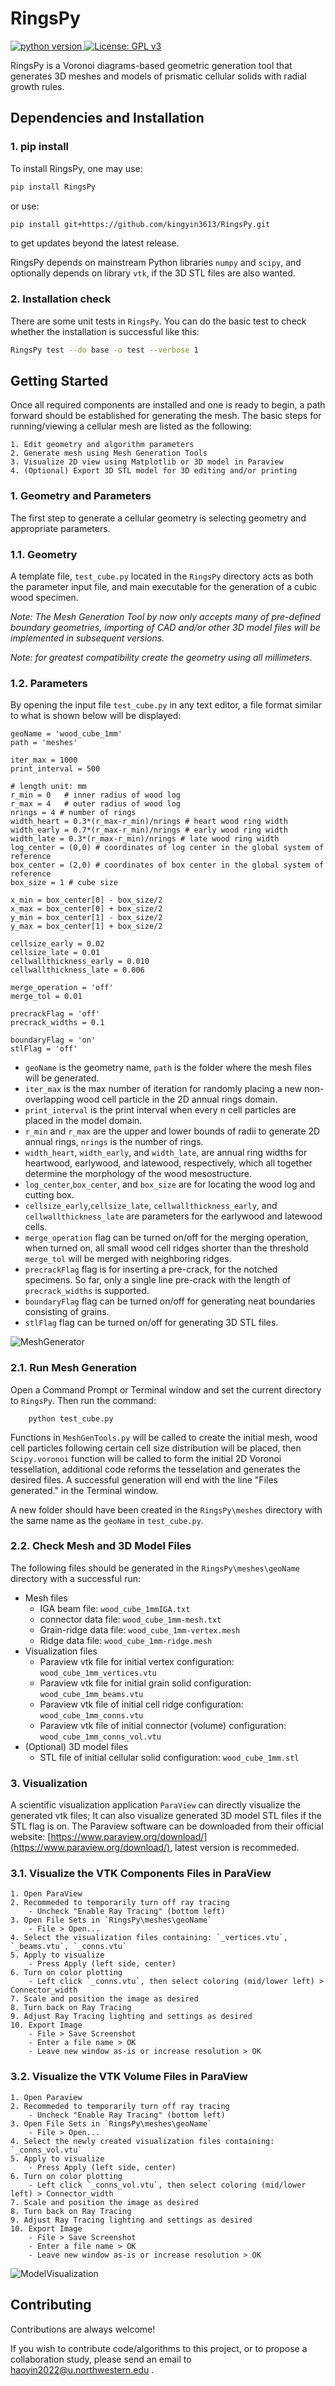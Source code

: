 # RingsPy
[![python version](https://upload.wikimedia.org/wikipedia/commons/f/fc/Blue_Python_3.7_Shield_Badge.svg)
![License: GPL v3](https://img.shields.io/badge/License-GPL%20v3-blue.svg)](https://www.gnu.org/licenses/gpl-3.0.html)

RingsPy is a Voronoi diagrams-based geometric generation tool that generates 3D meshes and models of prismatic cellular solids with radial growth rules.

## Dependencies and Installation

### 1. pip install
To install RingsPy, one may use:
```bash
pip install RingsPy
``` 
or use:
```bash
pip install git+https://github.com/kingyin3613/RingsPy.git
``` 
to get updates beyond the latest release. 

RingsPy depends on mainstream Python libraries ``numpy`` and ``scipy``, and optionally depends on library ``vtk``, if the 3D STL files are also wanted.

### 2. Installation check

There are some unit tests in ``RingsPy``. You can do the basic test to check whether the installation is successful like this:

```bash
RingsPy test --do base -o test --verbose 1
```

## Getting Started
Once all required components are installed and one is ready to begin, a path forward should be established for generating the mesh. The basic steps for running/viewing a cellular mesh are listed as the following:

    1. Edit geometry and algorithm parameters
    2. Generate mesh using Mesh Generation Tools
    3. Visualize 2D view using Matplotlib or 3D model in Paraview
    4. (Optional) Export 3D STL model for 3D editing and/or printing 

### 1. Geometry and Parameters
The first step to generate a cellular geometry is selecting geometry and appropriate parameters. 

### 1.1. Geometry
A template file, `test_cube.py` located in the `RingsPy` directory acts as both the parameter input file, and main executable for the generation of a cubic wood specimen.

*Note: The Mesh Generation Tool by now only accepts many of pre-defined boundary geometries, importing of CAD and/or other 3D model files will be implemented in subsequent versions.*

*Note: for greatest compatibility create the geometry using all millimeters.*

### 1.2. Parameters


By opening the input file `test_cube.py` in any text editor, a file format similar to what is shown below will be displayed:
```
geoName = 'wood_cube_1mm'
path = 'meshes'

iter_max = 1000
print_interval = 500

# length unit: mm
r_min = 0   # inner radius of wood log
r_max = 4   # outer radius of wood log
nrings = 4 # number of rings
width_heart = 0.3*(r_max-r_min)/nrings # heart wood ring width
width_early = 0.7*(r_max-r_min)/nrings # early wood ring width
width_late = 0.3*(r_max-r_min)/nrings # late wood ring width
log_center = (0,0) # coordinates of log center in the global system of reference
box_center = (2,0) # coordinates of box center in the global system of reference
box_size = 1 # cube size

x_min = box_center[0] - box_size/2
x_max = box_center[0] + box_size/2 
y_min = box_center[1] - box_size/2
y_max = box_center[1] + box_size/2 

cellsize_early = 0.02
cellsize_late = 0.01
cellwallthickness_early = 0.010
cellwallthickness_late = 0.006

merge_operation = 'off'
merge_tol = 0.01

precrackFlag = 'off'
precrack_widths = 0.1

boundaryFlag = 'on'
stlFlag = 'off'

```
- `geoName` is the geometry name, `path` is the folder where the mesh files will be generated.
- `iter_max` is the max number of iteration for randomly placing a new non-overlapping wood cell particle in the 2D annual rings domain.
- `print_interval` is the print interval when every n cell particles are placed in the model domain.
- `r_min` and `r_max` are the upper and lower bounds of radii to generate 2D annual rings, `nrings` is the number of rings.
- `width_heart`, `width_early`, and `width_late`, are annual ring widths for heartwood, earlywood, and latewood, respectively, which all together determine the morphology of the wood mesostructure.
- `log_center`,`box_center`, and `box_size` are for locating the wood log and cutting box.
- `cellsize_early`,`cellsize_late`, `cellwallthickness_early`, and `cellwallthickness_late` are parameters for the earlywood and latewood cells.
- `merge_operation` flag can be turned on/off for the merging operation, when turned on, all small wood cell ridges shorter than the threshold `merge_tol` will be merged with neighboring ridges.
- `precrackFlag` flag is for inserting a pre-crack, for the notched specimens. So far, only a single line pre-crack with the length of `precrack_widths` is supported.
- `boundaryFlag` flag can be turned on/off for generating neat boundaries consisting of grains.
- `stlFlag` flag can be turned on/off for generating 3D STL files.

![MeshGenerator](<./contents/MeshGenerator.png>)
### 2.1. Run Mesh Generation
Open a Command Prompt or Terminal window and set the current directory to `RingsPy`. Then run the command:
```
    python test_cube.py
```
Functions in `MeshGenTools.py` will be called to create the initial mesh, wood cell particles following certain cell size distribution will be placed, then `Scipy.voronoi` function will be called to form the initial 2D Voronoi tessellation, additional code reforms the tesselation and generates the desired files. A successful generation will end with the line "Files generated." in the Terminal window.

A new folder should have been created in the `RingsPy\meshes` directory with the same name as the `geoName` in `test_cube.py`.

### 2.2. Check Mesh and 3D Model Files

The following files should be generated in the `RingsPy\meshes\geoName` directory with a successful run:
- Mesh files
    - IGA beam file: `wood_cube_1mmIGA.txt`
    - connector data file: `wood_cube_1mm-mesh.txt`
    - Grain-ridge data file: `wood_cube_1mm-vertex.mesh`
    - Ridge data file: `wood_cube_1mm-ridge.mesh`
- Visualization files
    - Paraview vtk file for initial vertex configuration: `wood_cube_1mm_vertices.vtu`
    - Paraview vtk file for initial grain solid configuration: `wood_cube_1mm_beams.vtu`
    - Paraview vtk file of initial cell ridge configuration: `wood_cube_1mm_conns.vtu`
    - Paraview vtk file of initial connector (volume) configuration: `wood_cube_1mm_conns_vol.vtu`
- (Optional) 3D model files
    - STL file of initial cellular solid configuration: `wood_cube_1mm.stl`

### 3. Visualization
A scientific visualization application `ParaView` can directly visualize the generated vtk files; It can also visualize generated 3D model STL files if the STL flag is on. The Paraview software can be downloaded from their official website: [https://www.paraview.org/download/](https://www.paraview.org/download/), latest version is recommeded.

### 3.1. Visualize the VTK Components Files in ParaView
    1. Open ParaView
    2. Recommeded to temporarily turn off ray tracing
        - Uncheck "Enable Ray Tracing" (bottom left)
    3. Open File Sets in `RingsPy\meshes\geoName`
        - File > Open...
    4. Select the visualization files containing: `_vertices.vtu`, `_beams.vtu`, `_conns.vtu`
    5. Apply to visualize
        - Press Apply (left side, center)
    6. Turn on color plotting
        - Left click `_conns.vtu`, then select coloring (mid/lower left) > Connector_width
    7. Scale and position the image as desired
    8. Turn back on Ray Tracing
    9. Adjust Ray Tracing lighting and settings as desired
    10. Export Image
        - File > Save Screenshot
        - Enter a file name > OK
        - Leave new window as-is or increase resolution > OK

### 3.2. Visualize the VTK Volume Files in ParaView
    1. Open Paraview
    2. Recommeded to temporarily turn off ray tracing
        - Uncheck "Enable Ray Tracing" (bottom left)
    3. Open File Sets in `RingsPy\meshes\geoName`
        - File > Open...
    4. Select the newly created visualization files containing: `_conns_vol.vtu`
    5. Apply to visualize
        - Press Apply (left side, center)
    6. Turn on color plotting
        - Left click `_conns_vol.vtu`, then select coloring (mid/lower left) > Connector_width
    7. Scale and position the image as desired
    8. Turn back on Ray Tracing
    9. Adjust Ray Tracing lighting and settings as desired
    10. Export Image
        - File > Save Screenshot
        - Enter a file name > OK
        - Leave new window as-is or increase resolution > OK
![ModelVisualization](<./contents/ModelVisualization.png>)

## Contributing

Contributions are always welcome!

If you wish to contribute code/algorithms to this project, or to propose a collaboration study, please send an email to haoyin2022@u.northwestern.edu .

